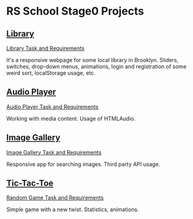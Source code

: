 # RS School Stage0 Projects

## [Library](https://hosfatantabolis.github.io/RS_School_Stage0/library/)

[Library Task and Requirements](https://github.com/rolling-scopes-school/tasks/blob/master/tasks/library/library.md)

It's a responsive webpage for some local library in Brooklyn. Sliders, switches, drop-down menus, animations, login and registration of some weird sort, localStorage usage, etc.

## [Audio Player](https://hosfatantabolis.github.io/RS_School_Stage0/js30_1.2-audio-player/)

[Audio Player Task and Requirements](https://github.com/rolling-scopes-school/tasks/blob/master/tasks/js30%23/js30-2.md)

Working with media content. Usage of HTMLAudio.

## [Image Gallery](https://hosfatantabolis.github.io/RS_School_Stage0/js30_2.2-image-galery/)

[Image Gallery Task and Requirements](https://github.com/rolling-scopes-school/tasks/blob/master/tasks/js30%23/js30-5.md)

Responsive app for searching images. Third party API usage.

## [Tic-Tac-Toe](https://hosfatantabolis.github.io/RS_School_Stage0/tic-tac-toe/)

[Random Game Task and Requirements](https://github.com/rolling-scopes-school/tasks/blob/master/tasks/js30%23/js30-9.md)

Simple game with a new twist. Statistics, animations.